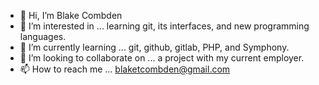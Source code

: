 - 👋 Hi, I’m Blake Combden
- 👀 I’m interested in ... learning git, its interfaces, and new programming languages.
- 🌱 I’m currently learning ... git, github, gitlab, PHP, and Symphony.
- 💞️ I’m looking to collaborate on ... a project with my current employer.
- 📫 How to reach me ... blaketcombden@gmail.com

<!---
blakecombden/blakecombden is a ✨ special ✨ repository because its `README.md` (this file) appears on your GitHub profile.
You can click the Preview link to take a look at your changes.
--->

